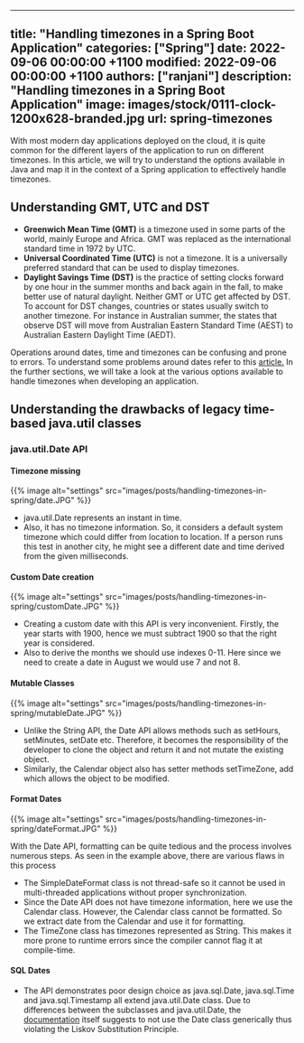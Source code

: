 
---
title: "Handling timezones in a Spring Boot Application"
categories: ["Spring"]
date: 2022-09-06 00:00:00 +1100
modified: 2022-09-06 00:00:00 +1100
authors: ["ranjani"]
description: "Handling timezones in a Spring Boot Application"
image: images/stock/0111-clock-1200x628-branded.jpg
url: spring-timezones
---

With most modern day applications deployed on the cloud, it is quite common for the different layers of the application 
to run on different timezones. In this article, we will try to understand the options available in Java and map it in the 
context of a Spring application to effectively handle timezones.

## Understanding GMT, UTC and DST
- **Greenwich Mean Time (GMT)** is a timezone used in some parts of the world, mainly Europe and Africa.
GMT was replaced as the international standard time in 1972 by UTC.
- **Universal Coordinated Time (UTC)** is not a timezone. It is a universally preferred standard that can be used to display timezones.
- **Daylight Savings Time (DST)** is the practice of setting clocks forward by one hour in the summer months
and back again in the fall, to make better use of natural daylight. Neither GMT or UTC get affected by DST. To account for DST changes,
countries or states usually switch to another timezone. For instance in Australian summer, the states that observe DST will move from
Australian Eastern Standard Time (AEST) to Australian Eastern Daylight Time (AEDT).

Operations around dates, time and timezones can be confusing and prone to errors. To understand some problems around dates refer to this [article.](https://yourcalendricalfallacyis.com/)
In the further sections, we will take a look at the various options available to handle timezones when developing an application.

## Understanding the drawbacks of legacy time-based java.util classes

### java.util.Date API

#### Timezone missing

{{% image alt="settings" src="images/posts/handling-timezones-in-spring/date.JPG" %}}

- java.util.Date represents an instant in time. 
- Also, it has no timezone information. So, it considers a default system timezone which could differ from location to location.
If a person runs this test in another city, he might see a different date and time derived from the given milliseconds.

#### Custom Date creation
{{% image alt="settings" src="images/posts/handling-timezones-in-spring/customDate.JPG" %}}

- Creating a custom date with this API is very inconvenient. Firstly, the year starts with 1900, hence we must
subtract 1900 so that the right year is considered.
- Also to derive the months we should use indexes 0-11. Here since we need to create a date in August we would use 7 and not 8.

#### Mutable Classes

{{% image alt="settings" src="images/posts/handling-timezones-in-spring/mutableDate.JPG" %}}

- Unlike the String API, the Date API allows methods such as setHours, setMinutes, setDate etc. Therefore, it becomes the responsibility
of the developer to clone the object and return it and not mutate the existing object.
- Similarly, the Calendar object also has setter methods setTimeZone, add which allows the object to be modified.

#### Format Dates

{{% image alt="settings" src="images/posts/handling-timezones-in-spring/dateFormat.JPG" %}}

With the Date API, formatting can be quite tedious and the process involves numerous steps. 
As seen in the example above, there are various flaws in this process
- The SimpleDateFormat class is not thread-safe so it cannot be used in multi-threaded applications without proper synchronization.
- Since the Date API does not have timezone information, here we use the Calendar class. However, the Calendar class cannot be formatted. 
So we extract date from the Calendar and use it for formatting.
- The TimeZone class has timezones represented as String. This makes it more prone to runtime errors since the compiler cannot flag it at compile-time.

#### SQL Dates

- The API demonstrates poor design choice as java.sql.Date, java.sql.Time and java.sql.Timestamp all extend java.util.Date class.
Due to differences between the subclasses and java.util.Date, the [documentation](https://docs.oracle.com/javase/7/docs/api/java/sql/Timestamp.html) itself suggests to not use 
the Date class generically thus violating the Liskov Substitution Principle.


